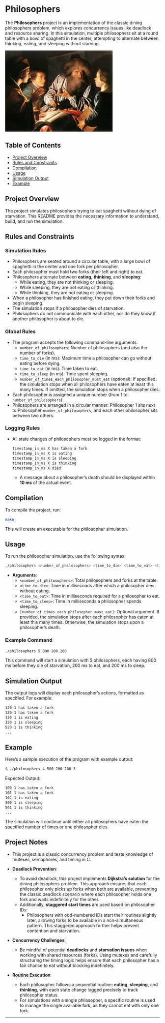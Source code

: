 # Philosophers

The **Philosophers** project is an implementation of the classic dining philosophers problem, which explores concurrency issues like deadlock and resource sharing. In this simulation, multiple philosophers sit at a round table with a bowl of spaghetti in the center, attempting to alternate between thinking, eating, and sleeping without starving.

![Philosopher Image](./assets/images.jpeg)

## Table of Contents
- [Project Overview](#project-overview)
- [Rules and Constraints](#rules-and-constraints)
- [Compilation](#compilation)
- [Usage](#usage)
- [Simulation Output](#simulation-output)
- [Example](#example)


## Project Overview

The project simulates philosophers trying to eat spaghetti without dying of starvation. This README provides the necessary information to understand, build, and run the simulation.

## Rules and Constraints

### Simulation Rules

- Philosophers are seated around a circular table, with a large bowl of spaghetti in the center and one fork per philosopher.
- Each philosopher must hold two forks (their left and right) to eat.
- Philosophers alternate between **eating**, **thinking**, and **sleeping**:
  - While eating, they are not thinking or sleeping.
  - While sleeping, they are not eating or thinking.
  - While thinking, they are not eating or sleeping.
- When a philosopher has finished eating, they put down their forks and begin sleeping.
- The simulation stops if a philosopher dies of starvation.
- Philosophers do not communicate with each other, nor do they know if another philosopher is about to die.

### Global Rules

- The program accepts the following command-line arguments:
  - `number_of_philosophers`: Number of philosophers (and also the number of forks).
  - `time_to_die` (in ms): Maximum time a philosopher can go without eating before dying.
  - `time_to_eat` (in ms): Time taken to eat.
  - `time_to_sleep` (in ms): Time spent sleeping.
  - `number_of_times_each_philosopher_must_eat` (optional): If specified, the simulation stops when all philosophers have eaten at least this many times. If omitted, the simulation stops when a philosopher dies.
- Each philosopher is assigned a unique number (from 1 to `number_of_philosophers`).
- Philosophers are arranged in a circular manner: Philosopher 1 sits next to Philosopher `number_of_philosophers`, and each other philosopher sits between two others.

### Logging Rules

- All state changes of philosophers must be logged in the format:
  ```
  timestamp_in_ms X has taken a fork
  timestamp_in_ms X is eating
  timestamp_in_ms X is sleeping
  timestamp_in_ms X is thinking
  timestamp_in_ms X died
  ```
  - A message about a philosopher’s death should be displayed within **10 ms** of the actual event.

## Compilation

To compile the project, run:

```bash
make
```

This will create an executable for the philosopher simulation.

## Usage

To run the philosopher simulation, use the following syntax:

```bash
./philosophers <number_of_philosophers> <time_to_die> <time_to_eat> <time_to_sleep> [number_of_times_each_philosopher_must_eat]
```

- **Arguments**:
  - `<number_of_philosophers>`: Total philosophers and forks at the table.
  - `<time_to_die>`: Time in milliseconds after which a philosopher dies without eating.
  - `<time_to_eat>`: Time in milliseconds required for a philosopher to eat.
  - `<time_to_sleep>`: Time in milliseconds a philosopher spends sleeping.
  - `[number_of_times_each_philosopher_must_eat]`: Optional argument. If provided, the simulation stops after each philosopher has eaten at least this many times. Otherwise, the simulation stops upon a philosopher’s death.

### Example Command

```bash
./philosophers 5 800 200 200
```

This command will start a simulation with 5 philosophers, each having 800 ms before they die of starvation, 200 ms to eat, and 200 ms to sleep.

## Simulation Output

The output logs will display each philosopher’s actions, formatted as specified. For example:

```
120 1 has taken a fork
120 1 has taken a fork
120 1 is eating
320 1 is sleeping
520 1 is thinking
...
```

## Example

Here’s a sample execution of the program with example output:

```bash
$ ./philosophers 4 500 200 200 3
```

Expected Output:

```
100 1 has taken a fork
101 1 has taken a fork
102 1 is eating
300 1 is sleeping
501 1 is thinking
...
```

The simulation will continue until either all philosophers have eaten the specified number of times or one philosopher dies.

## Project Notes

- This project is a classic concurrency problem and tests knowledge of mutexes, semaphores, and timing in C.
- **Deadlock Prevention**:
  - To avoid deadlock, this project implements **Dijkstra’s solution** for the dining philosophers problem. This approach ensures that each philosopher only picks up forks when both are available, preventing the classic deadlock scenario where each philosopher holds one fork and waits indefinitely for the other.
  - Additionally, **staggered start times** are used based on philosopher IDs:
    - Philosophers with odd-numbered IDs start their routines slightly later, allowing forks to be available in a non-simultaneous pattern. This staggered approach further helps prevent contention and starvation.
      
- **Concurrency Challenges**:
  - Be mindful of potential **deadlocks** and **starvation issues** when working with shared resources (forks). Using mutexes and carefully structuring the timing logic helps ensure that each philosopher has a fair chance to eat without blocking indefinitely.
    
- **Routine Execution**:
  - Each philosopher follows a sequential routine: **eating**, **sleeping**, and **thinking**, with each state change logged precisely to track philosopher status.
  - For simulations with a single philosopher, a specific routine is used to manage the single available fork, as they cannot eat with only one fork.

--- 

